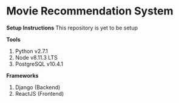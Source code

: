 # Movie Recommendation System

**Setup Instructions**
This repository is yet to be setup

**Tools**
1. Python v2.7.1
2. Node v8.11.3 LTS
3. PostgreSQL v10.4.1

**Frameworks**
1. Django (Backend)
2. ReactJS (Frontend)